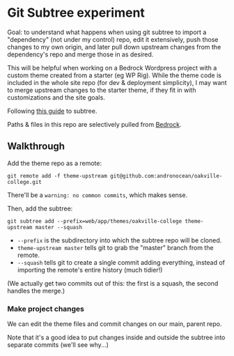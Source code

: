 # Git Subtree experiment

Goal: to understand what happens when using git subtree to import a "dependency" (not under my control) repo, edit it extensively, push those changes to my own origin, and later pull down upstream changes from the dependency's repo and merge those in as desired.

This will be helpful when working on a Bedrock Wordpress project with a custom theme created from a starter (eg WP Rig). While the theme code is included in the whole site repo (for dev & deployment simplicity), I may want to merge upstream changes to the starter theme, if they fit in with customizations and the site goals.

Following [this guide](https://www.atlassian.com/git/tutorials/git-subtree) to subtree.

Paths & files in this repo are selectively pulled from [Bedrock](https://github.com/roots/bedrock).

## Walkthrough

Add the theme repo as a remote:

 `git remote add -f theme-upstream git@github.com:andronocean/oakville-college.git`

There'll be a `warning: no common commits`, which makes sense.

Then, add the subtree:

`git subtree add --prefix=web/app/themes/oakville-college theme-upstream master --squash`

- `--prefix` is the subdirectory into which the subtree repo will be cloned.
- `theme-upstream master` tells git to grab the "master" branch from the remote.
- `--squash` tells git to create a single commit adding everything, instead of importing the remote's entire history (much tidier!)

(We actually get two commits out of this: the first is a squash, the second handles the merge.)

### Make project changes

We can edit the theme files and commit changes on our main, parent repo.

Note that it's a good idea to put changes inside and outside the subtree into separate commits (we'll see why...)